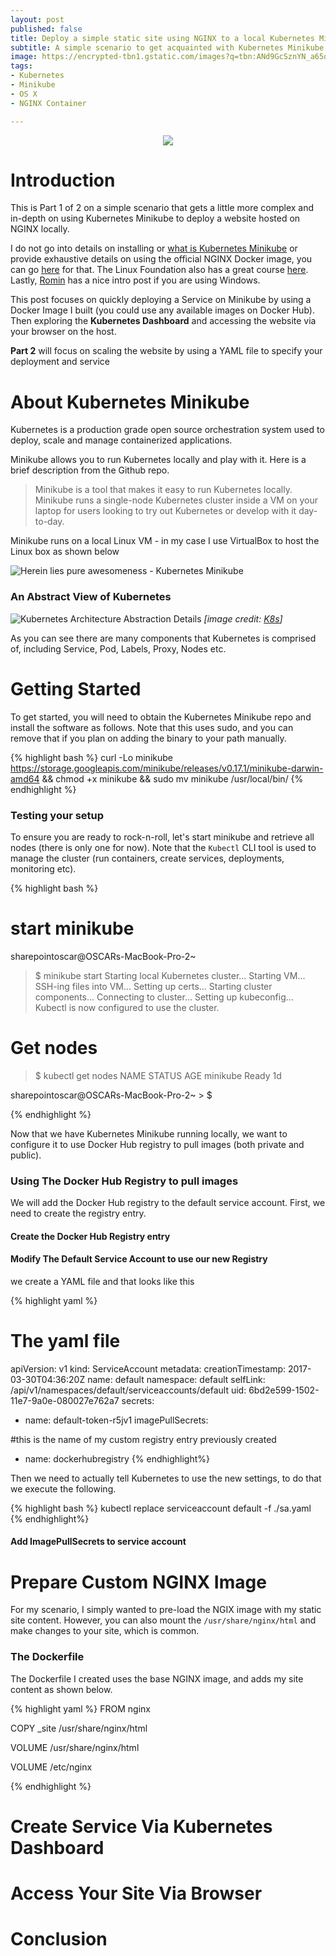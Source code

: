 ```yaml
---
layout: post
published: false
title: Deploy a simple static site using NGINX to a local Kubernetes Minikube instance - Part 1
subtitle: A simple scenario to get acquainted with Kubernetes Minikube installed on your Macbook Pro (OS X)
image: https://encrypted-tbn1.gstatic.com/images?q=tbn:ANd9GcSznYN_a65qO0L4mqFU3FUM4amxZMEDrI5zYY2PmYXonWM1g8br
tags:
- Kubernetes
- Minikube
- OS X
- NGINX Container

---
```


<p align="center">
  <img src="https://encrypted-tbn0.gstatic.com/images?q=tbn:ANd9GcT33yDLSUbRWALKwQSsjjbDlZu7J8ZTv8t-exve828tfYuXAbQZ7Q">
</p>

# Introduction
This is Part 1 of 2 on a simple scenario that gets a little more complex and in-depth on using Kubernetes Minikube to deploy a website hosted on NGINX locally.

I do not go into details on installing or [what is Kubernetes Minikube](https://kubernetes.io) or provide exhaustive details on using the official NGINX Docker image, you can go [here](https://blog.docker.com/2015/04/tips-for-deploying-nginx-official-image-with-docker/) for that. The Linux Foundation also has a great course [here](https://training.linuxfoundation.org/linux-courses/system-administration-training/kubernetes-fundamentals).  Lastly,
  [Romin](https://rominirani.com/tutorial-getting-started-with-kubernetes-on-your-windows-laptop-with-minikube-3269b54a226) has a nice intro post if you are using Windows.

This post focuses on quickly deploying a Service on Minikube by using a Docker Image I built (you could use any available images on Docker Hub).  Then exploring the **Kubernetes Dashboard** and accessing the website via your browser on the host.

**Part 2** will focus on scaling the website by using a YAML file to specify your deployment and service

# About Kubernetes Minikube
Kubernetes is a production grade open source orchestration system used to deploy, scale and manage containerized applications.  

Minikube allows you to run Kubernetes locally and play with it.  Here is a brief description from the Github repo.

>Minikube is a tool that makes it easy to run Kubernetes locally. Minikube runs a single-node Kubernetes cluster inside a VM on your laptop for users looking to try out Kubernetes or develop with it day-to-day.


Minikube runs on a local Linux VM - in my case I use VirtualBox to host the Linux box as shown below

![Herein lies pure awesomeness - Kubernetes Minikube](http://i.imgur.com/qEUJB1U.png)

### An Abstract View of Kubernetes

![Kubernetes Architecture Abstraction Details](http://k8s.info/resources/cheatsheet/k8s-cheatsheet-abstractions-details.png)
*[image credit: [K8s](http://k8s.info/cs.html#ao)]*

As you can see there are many components that Kubernetes is comprised of, including Service, Pod, Labels, Proxy, Nodes etc.  


# Getting Started
To get started, you will need to obtain the Kubernetes Minikube repo and install the software as follows.  Note that this uses sudo, and you can remove that if you plan on adding the binary to your path manually.

{% highlight bash %}
  curl -Lo minikube https://storage.googleapis.com/minikube/releases/v0.17.1/minikube-darwin-amd64 && chmod +x minikube && sudo mv minikube /usr/local/bin/
{% endhighlight %}

### Testing your setup
To ensure you are ready to rock-n-roll, let's start minikube and retrieve all nodes (there is only one for now).  Note that the `Kubectl` CLI tool is used to manage the cluster (run containers, create services, deployments, monitoring etc).

{% highlight bash %}

# start minikube
sharepointoscar@OSCARs-MacBook-Pro-2~                                                                                                                 
> $ minikube start
Starting local Kubernetes cluster...
Starting VM...
SSH-ing files into VM...
Setting up certs...
Starting cluster components...
Connecting to cluster...
Setting up kubeconfig...
Kubectl is now configured to use the cluster.

# Get nodes
> $ kubectl get nodes
NAME       STATUS    AGE
minikube   Ready     1d

sharepointoscar@OSCARs-MacBook-Pro-2~ > $

{% endhighlight %}

Now that we have Kubernetes Minikube running locally, we want to configure it to use Docker Hub registry to pull images (both private and public).

### Using The Docker Hub Registry to pull images
We will add the Docker Hub registry to the default service account.  First, we need to create the registry entry.

#### Create the Docker Hub Registry entry


#### Modify The Default Service Account to use our new Registry
we create a YAML file and that looks like this

{% highlight yaml %}
# The yaml file
apiVersion: v1
kind: ServiceAccount
metadata:
  creationTimestamp: 2017-03-30T04:36:20Z
  name: default
  namespace: default
  selfLink: /api/v1/namespaces/default/serviceaccounts/default
  uid: 6bd2e599-1502-11e7-9a0e-080027e762a7
secrets:
- name: default-token-r5jv1
imagePullSecrets:

#this is the name of my custom registry entry previously created
- name: dockerhubregistry
{% endhighlight%}

Then we need to actually tell Kubernetes to use the new settings, to do that we execute the following.

{% highlight bash %}
kubectl replace serviceaccount default -f ./sa.yaml
{% endhighlight%}

#### Add ImagePullSecrets to service account

# Prepare Custom NGINX Image  
For my scenario, I simply wanted to pre-load the NGIX image with my static site content.  However, you can also mount the ` /usr/share/nginx/html ` and make changes to your site, which is common.

### The Dockerfile
The Dockerfile I created uses the base NGINX image, and adds my site content as shown below.

{% highlight yaml %}
FROM nginx

COPY _site /usr/share/nginx/html

VOLUME /usr/share/nginx/html

VOLUME /etc/nginx

{% endhighlight %}


# Create Service Via Kubernetes Dashboard

# Access Your Site Via Browser

# Conclusion
